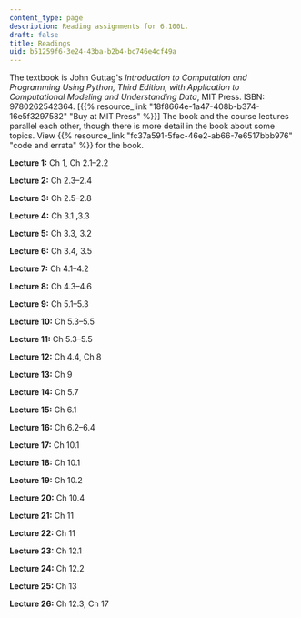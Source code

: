 ```yaml
---
content_type: page
description: Reading assignments for 6.100L.
draft: false
title: Readings
uid: b51259f6-3e24-43ba-b2b4-bc746e4cf49a
---
```

The textbook is John Guttag's *Introduction to Computation and Programming Using Python, Third Edition, with Application to Computational Modeling and Understanding Data*, MIT Press. ISBN: 9780262542364. \[{{% resource_link "18f8664e-1a47-408b-b374-16e5f3297582" "Buy at MIT Press" %}}\] The book and the course lectures parallel each other, though there is more detail in the book about some topics. View {{% resource_link "fc37a591-5fec-46e2-ab66-7e6517bbb976" "code and errata" %}} for the book.

**Lecture 1:** Ch 1, Ch 2.1–2.2

**Lecture 2:** Ch 2.3–2.4

**Lecture 3:** Ch 2.5–2.8

**Lecture 4:** Ch 3.1 ,3.3

**Lecture 5:** Ch 3.3, 3.2

**Lecture 6:** Ch 3.4, 3.5

**Lecture 7:** Ch 4.1–4.2

**Lecture 8:** Ch 4.3–4.6

**Lecture 9:** Ch 5.1–5.3

**Lecture 10:** Ch 5.3–5.5

**Lecture 11:** Ch 5.3–5.5

**Lecture 12:** Ch 4.4, Ch 8

**Lecture 13:** Ch 9

**Lecture 14:** Ch 5.7

**Lecture 15:** Ch 6.1

**Lecture 16:** Ch 6.2–6.4

**Lecture 17:** Ch 10.1

**Lecture 18:** Ch 10.1

**Lecture 19:** Ch 10.2

**Lecture 20:** Ch 10.4

**Lecture 21:** Ch 11

**Lecture 22:** Ch 11

**Lecture 23:** Ch 12.1

**Lecture 24:** Ch 12.2

**Lecture 25:** Ch 13

**Lecture 26:** Ch 12.3, Ch 17